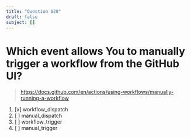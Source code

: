 ```yaml
---
title: "Question 020"
draft: false
subject: []
---
```


# Which event allows You to manually trigger a workflow from the GitHub UI?
> https://docs.github.com/en/actions/using-workflows/manually-running-a-workflow
1. [x] workflow_dispatch
1. [ ] manual_dispatch
1. [ ] workflow_trigger
1. [ ] manual_trigger
